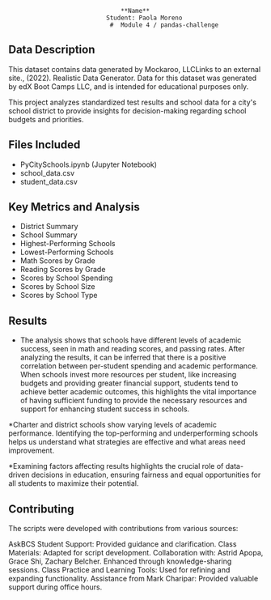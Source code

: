                                    **Name**
                               Student: Paola Moreno
                                #  Module 4 / pandas-challenge
## Data Description

This dataset contains data generated by Mockaroo, LLCLinks to an external site., (2022). Realistic Data Generator. Data for this dataset was generated by edX Boot Camps LLC, and is intended for educational 
purposes only.

This project analyzes standardized test results and school data for a city's school district to provide insights for decision-making regarding school budgets and priorities.

## Files Included
- PyCitySchools.ipynb (Jupyter Notebook)
- school_data.csv
- student_data.csv

## Key Metrics and Analysis
- District Summary
- School Summary
- Highest-Performing Schools
- Lowest-Performing Schools
- Math Scores by Grade
- Reading Scores by Grade
- Scores by School Spending
- Scores by School Size
- Scores by School Type

## Results

* The analysis shows that schools have different levels of academic success, seen in math and reading scores, and passing rates.
After analyzing the results, it can be inferred that there is a positive correlation between per-student spending and academic performance.
When schools invest more resources per student, like increasing budgets and providing greater financial support, students tend to achieve 
better academic outcomes, this highlights the vital importance of having sufficient funding to provide the necessary resources and support
for enhancing student success in schools.

*Charter and district schools show varying levels of academic performance. Identifying the top-performing and underperforming schools helps
us understand what strategies are effective and what areas need improvement.

*Examining factors affecting results highlights the crucial role of data-driven decisions in education, ensuring fairness and equal opportunities
for all students to maximize their potential.

## Contributing

The scripts were developed with contributions from various sources:

AskBCS Student Support: Provided guidance and clarification.
Class Materials: Adapted for script development.
Collaboration with: Astrid Apopa, Grace Shi, Zachary Belcher. Enhanced through knowledge-sharing sessions.
Class Practice and Learning Tools: Used for refining and expanding functionality.
Assistance from Mark Charipar: Provided valuable support during office hours.
